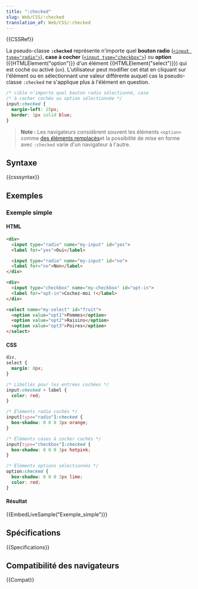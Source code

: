 ```yaml
---
title: ":checked"
slug: Web/CSS/:checked
translation_of: Web/CSS/:checked
---
```


{{CSSRef}}

La pseudo-classe **`:checked`** représente n'importe quel **bouton radio** ([`<input type="radio">`](/fr/docs/Web/HTML/Element/Input/radio)), **case à cocher** ([`<input type="checkbox">`](/fr/docs/Web/HTML/Element/Input/checkbox)) ou **option** ({{HTMLElement("option")}} d'un élément {{HTMLElement("select")}}) qui est coché ou activé (`on`). L'utilisateur peut modifier cet état en cliquant sur l'élément ou en sélectionnant une valeur différente auquel cas la pseudo-classe `:checked` ne s'applique plus à l'élément en question.

```css
/* cible n'importe quel bouton radio sélectionné, case
/* à cocher cochée ou option sélectionnée */
input:checked {
  margin-left: 25px;
  border: 1px solid blue;
}
```

> **Note :** Les navigateurs considèrent souvent les éléments `<option>` comme [des éléments remplacés](/fr/docs/Web/CSS/Élément_remplacé)et la possibilité de mise en forme avec `:checked` varie d'un navigateur à l'autre.

## Syntaxe

{{csssyntax}}

## Exemples

### Exemple simple

#### HTML

```html
<div>
  <input type="radio" name="my-input" id="yes">
  <label for="yes">Oui</label>

  <input type="radio" name="my-input" id="no">
  <label for="no">Non</label>
</div>

<div>
  <input type="checkbox" name="my-checkbox" id="opt-in">
  <label for="opt-in">Cochez-moi !</label>
</div>

<select name="my-select" id="fruit">
  <option value="opt1">Pommes</option>
  <option value="opt2">Raisins</option>
  <option value="opt3">Poires</option>
</select>
```

#### CSS

```css
div,
select {
  margin: 8px;
}

/* Libellés pour les entrées cochées */
input:checked + label {
  color: red;
}

/* Éléments radio cochés */
input[type="radio"]:checked {
  box-shadow: 0 0 0 3px orange;
}

/* Éléments cases à cocher cochés */
input[type="checkbox"]:checked {
  box-shadow: 0 0 0 3px hotpink;
}

/* Éléments options sélectionnés */
option:checked {
  box-shadow: 0 0 0 3px lime;
  color: red;
}
```

#### Résultat

{{EmbedLiveSample("Exemple_simple")}}

## Spécifications

{{Specifications}}

## Compatibilité des navigateurs

{{Compat}}
